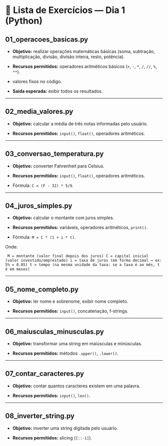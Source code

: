 # 🐍 Lista de Exercícios — Dia 1 (Python)

## 01_operacoes_basicas.py

- **Objetivo:** realizar operações matemáticas básicas (soma, subtração, multiplicação, divisão, divisão inteira, resto, potência).

- **Recursos permitidos:** operadores aritméticos básicos (`+`, `-`, `*`, `/`, `//`, `%`, `**`).

- valores fixos no código.
- **Saída esperada:** exibir todos os resultados.


---

## 02_media_valores.py

- **Objetivo:** calcular a média de três notas informadas pelo usuário.

- **Recursos permitidos:** `input()`, `float()`, operadores aritméticos.

---

## 03_conversao_temperatura.py

- **Objetivo:** converter Fahrenheit para Celsius.

- **Recursos permitidos:** `input()`, `float()`, operadores aritméticos.

- Fórmula: `C = (F - 32) * 5/9`.


---

## 04_juros_simples.py

- **Objetivo:** calcular o montante com juros simples.

- **Recursos permitidos:** variáveis, operadores aritméticos, `print()`.

- Fórmula: `M = C * (1 + i * t)`.

Onde:

`
M = montante (valor final depois dos juros)
C = capital inicial (valor investido/emprestado)
i = taxa de juros (em forma decimal → ex: 5% = 0.05)
t = tempo (na mesma unidade da taxa: se a taxa é ao mês, t é em meses)`

---

## 05_nome_completo.py

- **Objetivo:** ler nome e sobrenome, exibir nome completo.

- **Recursos permitidos:** `input()`, concatenação, f-strings.


---

## 06_maiusculas_minusculas.py

- **Objetivo:** transformar uma string em maiúsculas e minúsculas.

- **Recursos permitidos:** métodos `.upper()`, `.lower()`.


---

## 07_contar_caracteres.py

- **Objetivo:** contar quantos caracteres existem em uma palavra.

- **Recursos permitidos:** `input()`, `len()`.


---

## 08_inverter_string.py

- **Objetivo:** inverter uma string digitada pelo usuário.

- **Recursos permitidos:** slicing (`[::-1]`).

